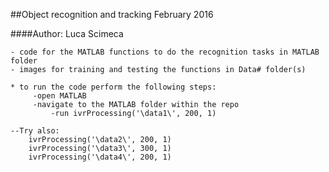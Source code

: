 
##Object recognition and tracking February 2016

####Author: Luca Scimeca



	- code for the MATLAB functions to do the recognition tasks in MATLAB folder
	- images for training and testing the functions in Data# folder(s)

	* to run the code perform the following steps:
	     -open MATLAB
	     -navigate to the MATLAB folder within the repo
             -run ivrProcessing('\data1\', 200, 1)

	--Try also:
		ivrProcessing('\data2\', 200, 1)
		ivrProcessing('\data3\', 300, 1)
		ivrProcessing('\data4\', 200, 1)


